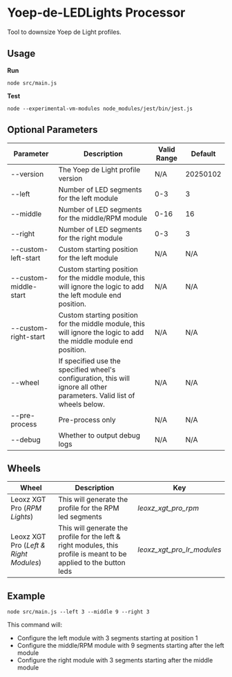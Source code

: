 # Yoep-de-LEDLights Processor
Tool to downsize Yoep de Light profiles.

## Usage

**Run**
```
node src/main.js
```

**Test**
```
node --experimental-vm-modules node_modules/jest/bin/jest.js
``` 

## Optional Parameters
| Parameter | Description | Valid Range | Default |
|-----------|-------------|-------------|-------------|
| --version | The Yoep de Light profile version | N/A | 20250102 |
| --left | Number of LED segments for the left module | 0-3 | 3 |l
| --middle | Number of LED segments for the middle/RPM module | 0-16 | 16 |
| --right | Number of LED segments for the right module | 0-3 | 3 |
| --custom-left-start | Custom starting position for the left module | N/A | N/A |
| --custom-middle-start | Custom starting position for the middle module, this will ignore the logic to add the left module end position. | N/A | N/A |
| --custom-right-start | Custom starting position for the middle module, this will ignore the logic to add the middle module end position. | N/A | N/A |
| --wheel | If specified use the specified wheel's configuration, this will ignore all other parameters. Valid list of wheels below. | N/A | N/A |
| --pre-process | Pre-process only | N/A | N/A |
| --debug | Whether to output debug logs | N/A | N/A |

## Wheels
| Wheel | Description | Key |
|-----------|-------------|-------------|
| Leoxz XGT Pro (*RPM Lights*) | This will generate the profile for the RPM led segments | *leoxz_xgt_pro_rpm* |
| Leoxz XGT Pro (*Left & Right Modules*) | This will generate the profile for the left & right modules, this profile is meant to be applied to the button leds | *leoxz_xgt_pro_lr_modules*

## Example
```
node src/main.js --left 3 --middle 9 --right 3
```

This command will:
- Configure the left module with 3 segments starting at position 1
- Configure the middle/RPM module with 9 segments starting after the left module
- Configure the right module with 3 segments starting after the middle module